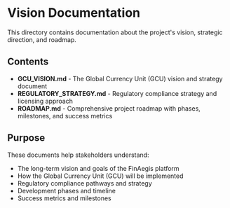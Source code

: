 # Vision Documentation

This directory contains documentation about the project's vision, strategic direction, and roadmap.

## Contents

- **GCU_VISION.md** - The Global Currency Unit (GCU) vision and strategy document
- **REGULATORY_STRATEGY.md** - Regulatory compliance strategy and licensing approach
- **ROADMAP.md** - Comprehensive project roadmap with phases, milestones, and success metrics

## Purpose

These documents help stakeholders understand:
- The long-term vision and goals of the FinAegis platform
- How the Global Currency Unit (GCU) will be implemented
- Regulatory compliance pathways and strategy
- Development phases and timeline
- Success metrics and milestones